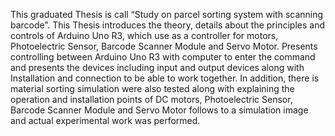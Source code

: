 This graduated Thesis is call “Study on parcel sorting system with scanning barcode”. This Thesis introduces the theory, details about the principles and controls of Arduino Uno R3, which use as a controller for motors, Photoelectric Sensor, Barcode Scanner Module and Servo Motor. Presents controlling between Arduino Uno R3 with computer to enter the command and presents the devices including input and output devices along with Installation and connection to be able to work together.
In addition, there is material sorting simulation were also tested along with explaining the operation and installation points of DC motors, Photoelectric Sensor, Barcode Scanner Module and Servo Motor follows to a simulation image and actual experimental work was performed.
